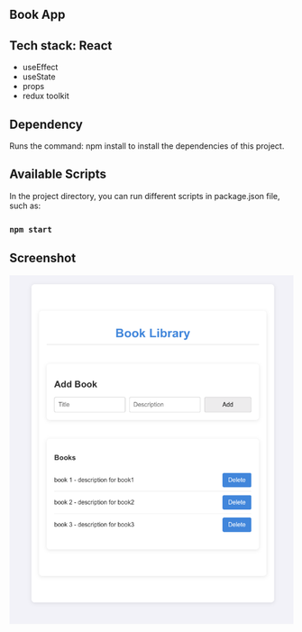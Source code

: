 ## Book App

## Tech stack: React

- useEffect
- useState
- props
- redux toolkit

## Dependency

Runs the command: npm install to install the dependencies of this project.

## Available Scripts

In the project directory, you can run different scripts in package.json file, such as:

### `npm start`

## Screenshot

![image](/images/bookLibrary.png)
